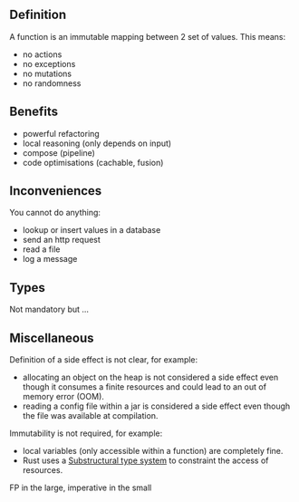 
## Definition

A function is an immutable mapping between 2 set of values. This means:
* no actions
* no exceptions
* no mutations
* no randomness
   
## Benefits

* powerful refactoring
* local reasoning (only depends on input)
* compose (pipeline)
* code optimisations (cachable, fusion) 

## Inconveniences

You cannot do anything: 
* lookup or insert values in a database
* send an http request
* read a file
* log a message
   
## Types

Not mandatory but ... 

## Miscellaneous

Definition of a side effect is not clear, for example:
* allocating an object on the heap is not considered a side effect even though it 
consumes a finite resources and could lead to an out of memory error (OOM). 
* reading a config file within a jar is considered a side effect even though the
file was available at compilation.

Immutability is not required, for example:
* local variables (only accessible within a function) are completely fine.
* Rust uses a [Substructural type system](https://en.wikipedia.org/wiki/Substructural_type_system) 
to constraint the access of resources.


FP in the large, imperative in the small